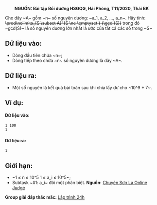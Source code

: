 **<center>NGUỒN: Bài tập Bồi dưỡng HSGQG, Hải Phòng, T11/2020, Thái BK</center>**

Cho dãy ~A~ gồm ~n~ số nguyên dương: ~a_1, a_2, …, a_n~. Hãy tính:
~~\prod\nolimits_{S \subset A}^{S \ne \emptyset } {\gcd (S)}~~
trong đó ~gcd(S)~ là số nguyên dương lớn nhất là ước của tất cả các số trong ~S~

## Dữ liệu vào:
- Dòng đầu tiên chứa ~n~;
- Dòng tiếp theo chứa ~n~ số nguyên dương là dãy ~A~.

## Dữ liệu ra:
- Một số nguyên là kết quả bài toán sau khi chia lấy dư cho ~10^9 + 7~.

## Ví dụ:
#### Dữ liệu vào:
```
1 100
1
```

#### Dữ liệu ra:
```
1
```

## Giới hạn:
- ~1 ≤ n ≤ 10^5 1 ≤ a_i ≤ 10^5~;
- Subtask ~\#1: a_i~ đôi một phân biệt.
**Nguồn:** [Chuyên Sơn La Online Judge](http://csloj.ddns.net/)

**Group giải đáp thắc mắc:** [Lập trình 24h](https://www.facebook.com/groups/1386904321519984)